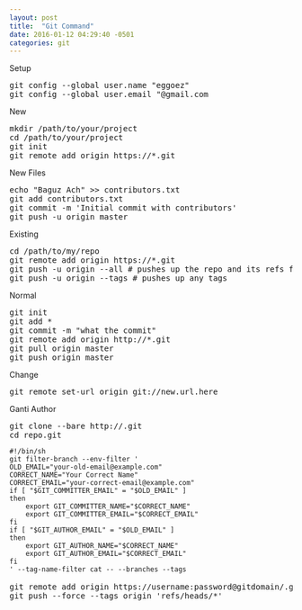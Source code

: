 ```yaml
---
layout: post
title:  "Git Command"
date: 2016-01-12 04:29:40 -0501
categories: git
---
```

Setup
<pre>
git config --global user.name "eggoez"
git config --global user.email "@gmail.com
</pre>
New
<pre>
mkdir /path/to/your/project
cd /path/to/your/project
git init
git remote add origin https://*.git
</pre>
New Files
<pre>
echo "Baguz Ach" >> contributors.txt
git add contributors.txt
git commit -m 'Initial commit with contributors'
git push -u origin master
</pre>
Existing
<pre>
cd /path/to/my/repo
git remote add origin https://*.git
git push -u origin --all # pushes up the repo and its refs for the first time
git push -u origin --tags # pushes up any tags
</pre>
Normal
<pre>
git init
git add *
git commit -m "what the commit"
git remote add origin http://*.git
git pull origin master
git push origin master
</pre>
Change
<pre>
git remote set-url origin git://new.url.here
</pre>
Ganti Author
<pre>
git clone --bare http://.git
cd repo.git
<code>
#!/bin/sh
git filter-branch --env-filter '
OLD_EMAIL="your-old-email@example.com"
CORRECT_NAME="Your Correct Name"
CORRECT_EMAIL="your-correct-email@example.com"
if [ "$GIT_COMMITTER_EMAIL" = "$OLD_EMAIL" ]
then
    export GIT_COMMITTER_NAME="$CORRECT_NAME"
    export GIT_COMMITTER_EMAIL="$CORRECT_EMAIL"
fi
if [ "$GIT_AUTHOR_EMAIL" = "$OLD_EMAIL" ]
then
    export GIT_AUTHOR_NAME="$CORRECT_NAME"
    export GIT_AUTHOR_EMAIL="$CORRECT_EMAIL"
fi
' --tag-name-filter cat -- --branches --tags
</code>
git remote add origin https://username:password@gitdomain/.git
git push --force --tags origin 'refs/heads/*'
<pre>
